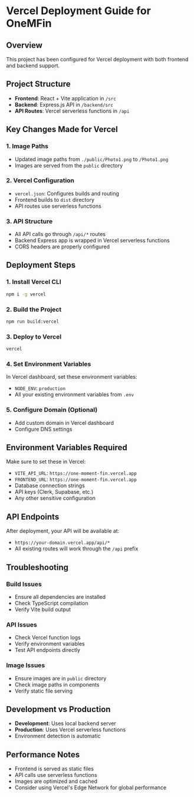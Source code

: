 # Vercel Deployment Guide for OneMFin

## Overview
This project has been configured for Vercel deployment with both frontend and backend support.

## Project Structure
- **Frontend**: React + Vite application in `/src`
- **Backend**: Express.js API in `/backend/src`
- **API Routes**: Vercel serverless functions in `/api`

## Key Changes Made for Vercel

### 1. Image Paths
- Updated image paths from `./public/Photo1.png` to `/Photo1.png`
- Images are served from the `public` directory

### 2. Vercel Configuration
- `vercel.json`: Configures builds and routing
- Frontend builds to `dist` directory
- API routes use serverless functions

### 3. API Structure
- All API calls go through `/api/*` routes
- Backend Express app is wrapped in Vercel serverless functions
- CORS headers are properly configured

## Deployment Steps

### 1. Install Vercel CLI
```bash
npm i -g vercel
```

### 2. Build the Project
```bash
npm run build:vercel
```

### 3. Deploy to Vercel
```bash
vercel
```

### 4. Set Environment Variables
In Vercel dashboard, set these environment variables:
- `NODE_ENV`: `production`
- All your existing environment variables from `.env`

### 5. Configure Domain (Optional)
- Add custom domain in Vercel dashboard
- Configure DNS settings

## Environment Variables Required
Make sure to set these in Vercel:
- `VITE_API_URL`: `https://one-moment-fin.vercel.app`
- `FRONTEND_URL`: `https://one-moment-fin.vercel.app`
- Database connection strings
- API keys (Clerk, Supabase, etc.)
- Any other sensitive configuration

## API Endpoints
After deployment, your API will be available at:
- `https://your-domain.vercel.app/api/*`
- All existing routes will work through the `/api` prefix

## Troubleshooting

### Build Issues
- Ensure all dependencies are installed
- Check TypeScript compilation
- Verify Vite build output

### API Issues
- Check Vercel function logs
- Verify environment variables
- Test API endpoints directly

### Image Issues
- Ensure images are in `public` directory
- Check image paths in components
- Verify static file serving

## Development vs Production
- **Development**: Uses local backend server
- **Production**: Uses Vercel serverless functions
- Environment detection is automatic

## Performance Notes
- Frontend is served as static files
- API calls use serverless functions
- Images are optimized and cached
- Consider using Vercel's Edge Network for global performance
